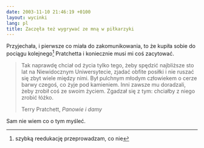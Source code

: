 ```yaml
---
date: 2003-11-10 21:46:19 +0100
layout: wycinki
lang: pl
title: Zaczęła też wygrywać ze mną w piłkarzyki
---
```


Przyjechała, i pierwsze co miała do zakomunikowania, to że kupiła sobie do pociągu kolejnego[^1] Pratchetta i koniecznie musi mi coś zacytować.

> Tak naprawdę chciał od życia tylko tego, żeby spędzić najbliższe sto lat na Niewidocznym Uniwersytecie, zjadać obfite posiłki i nie ruszać się zbyt wiele między nimi. Był pulchnym młodym człowiekem o cerze barwy czegoś, co żyje pod kamieniem. Inni zawsze mu doradzali, żeby zrobił coś ze swoim życiem. Zgadzał się z tym: chciałby z niego zrobić łóżko.
>
> Terry Pratchett, <cite>Panowie i damy</cite>

Sam nie wiem co o tym myśleć.

[^1]: szybką reedukację przeprowadzam, co nie
